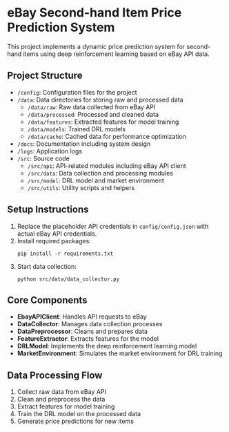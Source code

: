 
# eBay Second-hand Item Price Prediction System

This project implements a dynamic price prediction system for second-hand items using deep reinforcement learning based on eBay API data.

## Project Structure

- `/config`: Configuration files for the project
- `/data`: Data directories for storing raw and processed data
  - `/data/raw`: Raw data collected from eBay API
  - `/data/processed`: Processed and cleaned data
  - `/data/features`: Extracted features for model training
  - `/data/models`: Trained DRL models
  - `/data/cache`: Cached data for performance optimization
- `/docs`: Documentation including system design
- `/logs`: Application logs
- `/src`: Source code
  - `/src/api`: API-related modules including eBay API client
  - `/src/data`: Data collection and processing modules
  - `/src/model`: DRL model and market environment
  - `/src/utils`: Utility scripts and helpers

## Setup Instructions

1. Replace the placeholder API credentials in `config/config.json` with actual eBay API credentials.
2. Install required packages:
   ```
   pip install -r requirements.txt
   ```
3. Start data collection:
   ```
   python src/data/data_collector.py
   ```

## Core Components

- **EbayAPIClient**: Handles API requests to eBay
- **DataCollector**: Manages data collection processes
- **DataPreprocessor**: Cleans and prepares data
- **FeatureExtractor**: Extracts features for the model
- **DRLModel**: Implements the deep reinforcement learning model
- **MarketEnvironment**: Simulates the market environment for DRL training

## Data Processing Flow

1. Collect raw data from eBay API
2. Clean and preprocess the data
3. Extract features for model training
4. Train the DRL model on the processed data
5. Generate price predictions for new items

